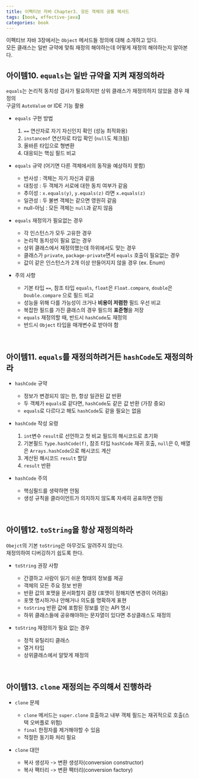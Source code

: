 ```yaml
---
title: 이펙티브 자바 Chapter3. 모든 객체의 공통 메서드
tags: [book, effective-java]
categories: book
---
```



이펙티브 자바 3장에서는 `Object` 메서드들 정의에 대해 소개하고 있다.   
모든 클래스는 일반 규약에 맞춰 재정의 해야하는데 어떻게 재정의 해야하는지 알아본다. 

<!--more-->

## 아이템10. `equals`는 일반 규약을 지켜 재정의하라

`equals`는 논리적 동치성 검사가 필요하지만 상위 클래스가 재정의하지 않았을 경우 재정의    
구글의 `AutoValue` or IDE 기능 활용

- `equals` 구현 방법
  1. `==` 연산자로 자기 자신인지 확인 (성능 최적화용)
  2. `instanceof` 연산자로 타입 확인 (`null`도 체크됨)
  3. 올바른 타입으로 형변환
  4. 대응되는 핵심 필드 비교

- `equals` 규약 (어기면 다른 객체에서의 동작을 예상하지 못함)
  - 반사성 : 객체는 자기 자신과 같음
  - 대칭성 : 두 객체가 서로에 대한 동치 여부가 같음
  - 추이성 : `x.equals(y)`, `y.equals(z)` 라면 `x.equals(z)`
  - 일관성 : 두 불변 객체는 같으면 영원히 같음
  - null-아님 : 모든 객체는 `null`과 같지 않음
   
- `equals` 재정의가 필요없는 경우
  - 각 인스턴스가 모두 고유한 경우
  - 논리적 동치성이 필요 없는 경우
  - 상위 클래스에서 재정의했는데 하위에서도 맞는 경우
  - 클래스가 `private`, `package-private`면서 `equals` 호출이 필요없는 경우
  - 값이 같은 인스턴스가 2개 이상 만들어지지 않을 경우 (ex. Enum)
  
- 주의 사항
  - 기본 타입 `==`, 참조 타입 `equals`, `float`은 `Float.compare`, `double`은 `Double.compare` 으로 필드 비교
  - 성능을 위해 다를 가능성이 크거나 **비용이 저렴한** 필드 우선 비교
  - 복잡한 필드를 가진 클래스의 경우 필드의 **표준형**을 저장
  - `equals` 재정의할 때, 반드시 `hashCode`도 재정의
  - 반드시 `Object` 타입을 매개변수로 받아야 함

<br/>

## 아이템11. `equals`를 재정의하려거든 `hashCode`도 재정의하라

- `hashCode` 규약
  - 정보가 변경되지 않는 한, 항상 일관된 값 반환
  - 두 객체가 `equals`로 같다면, `hashCode`도 같은 값 반환 (가장 중요)
  - `equals`로 다르다고 해도 `hashCode`도 같을 필요는 없음
  
- `hashCode` 작성 요령
  1. `int`변수 `result`로 선언하고 첫 비교 필드의 해시코드로 초기화
  2. 기본필드 `Type.hashCode(f)`, 참조 타입 `hashCode` 재귀 호출, `null`은 0, 배열은 `Arrays.hashCode`으로 해시코드 계산
  3. 계산된 해시코드 `result` 할당
  4. `result` 반환
  
- `hashCode` 주의
  - 핵심필드를 생략하면 안됨
  - 생성 규칙을 클라이언트가 의지하지 않도록 자세히 공표하면 안됨  
  
<br/>

## 아이템12. `toString`을 항상 재정의하라

`Obejct`의 기본 `toString`은 아무것도 알려주지 않는다.  
재정의하여 디버깅하기 쉽도록 한다.

- `toString` 권장 사항 
  - 간결하고 사람이 읽기 쉬운 형태의 정보를 제공  
  - 객체의 모든 주요 정보 반환
  - 반환 값의 포맷을 문서화할지 결정 (포맷이 정해지면 변경이 어려움)
  - 포맷 명시하거나 안해거나 의도를 명확하게 표현
  - `toString` 반환 값에 포함된 정보를 얻는 API 명시
  - 하위 클래스들에 공유해야하는 문자열이 있다면 추상클래스도 재정의

- `toString` 재정의가 필요 없는 경우
  - 정적 유틸리티 클래스
  - 열거 타입
  - 상위클래스에서 알맞게 재정의

<br/>
  
## 아이템13. `clone` 재정의는 주의해서 진행하라

- `clone` 문제
  - `clone` 메서드는 `super.clone` 호출하고 내부 객체 필드는 재귀적으로 호출(스택 오버플로 위험)  
  - `final` 한정자를 제거해야할 수 있음
  -  적절한 동기화 처리 필요

- `clone` 대안
  - 복사 생성자 -> 변환 생성자(conversion constructor)  
  - 복사 팩터리 -> 변환 팩터리(conversion factory)
  

